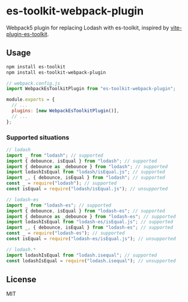 # es-toolkit-webpack-plugin

Webpack5 plugin for replacing Lodash with es-toolkit, inspired by [vite-plugin-es-toolkit](https://github.com/wojtekmaj/vite-plugin-es-toolkit).

## Usage

```bash
npm install es-toolkit
npm install es-toolkit-webpack-plugin
```

```javascript
// webpack.config.js
import WebpackEsToolkitPlugin from "es-toolkit-webpack-plugin";

module.exports = {
  // ...
  plugins: [new WebpackEsToolkitPlugin()],
  // ...
};
```

### Supported situations

```ts
// lodash
import _ from "lodash"; // supported
import { debounce, isEqual } from "lodash"; // supported
import { debounce as _debounce } from "lodash"; // supported
import lodashIsEqual from "lodash/isEqual.js"; // supported
import _, { debounce, isEqual } from "lodash"; // supported
const _ = require("lodash"); // supported
const isEqual = require("lodash/isEqual.js"); // unsupported

// lodash-es
import _ from "lodash-es"; // supported
import { debounce, isEqual } from "lodash-es"; // supported
import { debounce as _debounce } from "lodash-es"; // supported
import lodashIsEqual from "lodash-es/isEqual.js"; // supported
import _, { debounce, isEqual } from "lodash-es"; // supported
const _ = require("lodash-es"); // supported
const isEqual = require("lodash-es/isEqual.js"); // unsupported

// lodash.*
import lodashIsEqual from "lodash.isequal"; // supported
const lodashIsEqual = require("lodash.isequal"); // unsupported
```

## License

MIT
